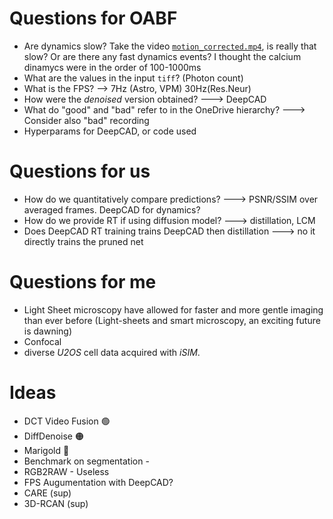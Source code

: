 # Questions for OABF
- Are dynamics slow? Take the video [`motion_corrected.mp4`](2-denoise/motion_corrected.mp4), is really that slow? Or are there any fast dynamics events? I thought the calcium dinamycs were in the order of 100-1000ms
- What are the values in the input `tiff`? (Photon count)
- What is the FPS? --> 7Hz (Astro, VPM) 30Hz(Res.Neur)
- How were the *denoised* version obtained? ---> DeepCAD
- What do "good" and "bad" refer to in the OneDrive hierarchy? ---> Consider also "bad" recording
- Hyperparams for DeepCAD, or code used

# Questions for us
- How do we quantitatively compare predictions? ---> PSNR/SSIM over averaged frames. DeepCAD for dynamics?
- How do we provide RT if using diffusion model? ---> distillation, LCM
- Does DeepCAD RT training trains DeepCAD then distillation ---> no it directly trains the pruned net

# Questions for me
- Light Sheet microscopy have allowed for faster and more gentle imaging than ever before (Light-sheets and smart microscopy, an exciting future is dawning)
- Confocal
- diverse *U2OS* cell data acquired with *iSIM*.

# Ideas
- DCT Video Fusion 🟢
- DiffDenoise 🟠
- Marigold 🔴
- Benchmark on segmentation -
- RGB2RAW - Useless
- FPS Augumentation with DeepCAD?
- CARE (sup)
- 3D-RCAN (sup)